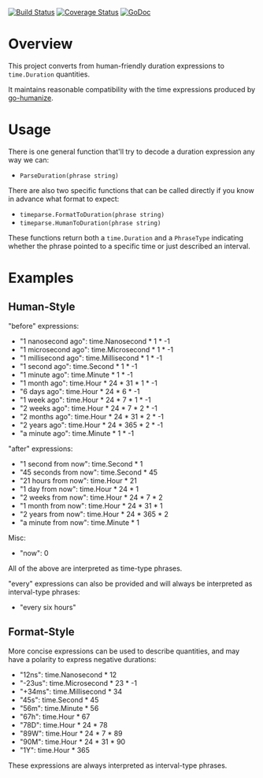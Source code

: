 [![Build Status](https://travis-ci.org/dsoprea/go-time-parse.svg?branch=master)](https://travis-ci.org/dsoprea/go-time-parse)
[![Coverage Status](https://coveralls.io/repos/github/dsoprea/go-time-parse/badge.svg?branch=master)](https://coveralls.io/github/dsoprea/go-time-parse?branch=master)
[![GoDoc](https://godoc.org/github.com/dsoprea/go-time-parse?status.svg)](https://godoc.org/github.com/dsoprea/go-time-parse)


# Overview

This project converts from human-friendly duration expressions to `time.Duration` quantities. 

It maintains reasonable compatibility with the time expressions produced by [go-humanize](https://github.com/dustin/go-humanize).


# Usage

There is one general function that'll try to decode a duration expression any way we can:

- `ParseDuration(phrase string)`

There are also two specific functions that can be called directly if you know in advance what format to expect:

- `timeparse.FormatToDuration(phrase string)`
- `timeparse.HumanToDuration(phrase string)`

These functions return both a `time.Duration` and a `PhraseType` indicating whether the phrase pointed to a specific time or just described an interval.


# Examples

## Human-Style

"before" expressions:

- "1 nanosecond ago": time.Nanosecond * 1 * -1
- "1 microsecond ago": time.Microsecond * 1 * -1
- "1 millisecond ago": time.Millisecond * 1 * -1
- "1 second ago": time.Second * 1 * -1
- "1 minute ago": time.Minute * 1 * -1
- "1 month ago": time.Hour * 24 * 31 * 1 * -1
- "6 days ago": time.Hour * 24 * 6 * -1
- "1 week ago": time.Hour * 24 * 7 * 1 * -1
- "2 weeks ago": time.Hour * 24 * 7 * 2 * -1
- "2 months ago": time.Hour * 24 * 31 * 2 * -1
- "2 years ago": time.Hour * 24 * 365 * 2 * -1
- "a minute ago": time.Minute * 1 * -1

"after" expressions:

- "1 second from now": time.Second * 1
- "45 seconds from now": time.Second * 45
- "21 hours from now": time.Hour * 21
- "1 day from now": time.Hour * 24 * 1
- "2 weeks from now": time.Hour * 24 * 7 * 2
- "1 month from now": time.Hour * 24 * 31 * 1
- "2 years from now": time.Hour * 24 * 365 * 2
- "a minute from now": time.Minute * 1

Misc:

- "now": 0

All of the above are interpreted as time-type phrases.

"every" expressions can also be provided and will always be interpreted as interval-type phrases:

- "every six hours"


## Format-Style

More concise expressions can be used to describe quantities, and may have a polarity to express negative durations:

- "12ns": time.Nanosecond * 12
- "-23us": time.Microsecond * 23 * -1
- "+34ms": time.Millisecond * 34
- "45s": time.Second * 45
- "56m": time.Minute * 56
- "67h": time.Hour * 67
- "78D": time.Hour * 24 * 78
- "89W": time.Hour * 24 * 7 * 89
- "90M": time.Hour * 24 * 31 * 90
- "1Y": time.Hour * 365

These expressions are always interpreted as interval-type phrases.
